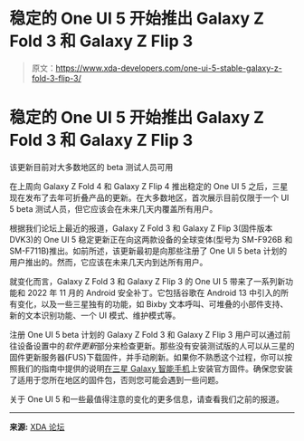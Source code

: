 # 稳定的 One UI 5 开始推出 Galaxy Z Fold 3 和 Galaxy Z Flip 3

> 原文：<https://www.xda-developers.com/one-ui-5-stable-galaxy-z-fold-3-flip-3/>

# 稳定的 One UI 5 开始推出 Galaxy Z Fold 3 和 Galaxy Z Flip 3

该更新目前对大多数地区的 beta 测试人员可用

在上周向 Galaxy Z Fold 4 和 Galaxy Z Flip 4 推出稳定的 One UI 5 之后，三星现在发布了去年可折叠产品的更新。在大多数地区，首次展示目前仅限于一个 UI 5 beta 测试人员，但它应该会在未来几天内覆盖所有用户。

根据我们论坛上最近的报道，Galaxy Z Fold 3 和 Galaxy Z Flip 3(固件版本 DVK3)的 One UI 5 稳定更新正在向这两款设备的全球变体(型号为 SM-F926B 和 SM-F711B)推出。如前所述，该更新最初是向那些注册了 One UI 5 beta 计划的用户推出的。然而，它应该在未来几天内到达所有用户。

就变化而言，Galaxy Z Fold 3 和 Galaxy Z Flip 3 的 One UI 5 带来了一系列新功能和 2022 年 11 月的 Android 安全补丁。它包括谷歌在 Android 13 中引入的所有变化，以及一些三星独有的功能，如 Bixby 文本呼叫、可堆叠的小部件支持、新的文本识别功能、一个 UI 模式、维护模式等。

注册 One UI 5 beta 计划的 Galaxy Z Fold 3 和 Galaxy Z Flip 3 用户可以通过前往设备设置中的*软件更新*部分来检查更新。那些没有安装测试版的人可以从三星的固件更新服务器(FUS)下载固件，并手动刷新。如果你不熟悉这个过程，你可以按照我们的指南中提供的说明[在三星 Galaxy 智能手机](https://www.xda-developers.com/how-to-update-samsung-galaxy-smartphone/)上安装官方固件。确保您安装了适用于您所在地区的固件包，否则您可能会遇到一些问题。

关于 One UI 5 和一些最值得注意的变化的更多信息，请查看我们之前的报道。

* * *

**来源:** [XDA 论坛](https://forum.xda-developers.com/t/ui-5-beta-is-live-at-samsung-members.4505291/post-87742993)